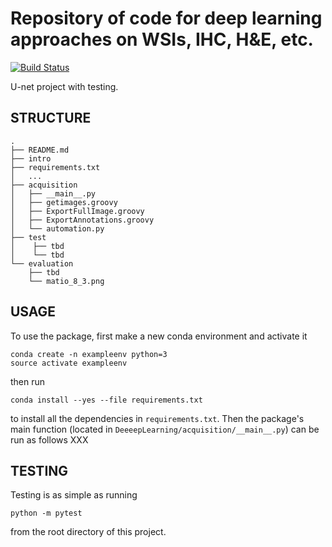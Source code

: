 # Repository of code for deep learning approaches on WSIs, IHC, H&E, etc.

[![Build
Status](https://travis-ci.org/cechlauren/HW3_skeleton.svg?branch=master)](https://travis-ci.org/cechlauren/HW3_skeleton)

U-net project with testing.

## STRUCTURE
```
.
├── README.md
├── intro
├── requirements.txt
│   ...
├── acquisition
│   ├── __main__.py
│   ├── getimages.groovy
│   ├── ExportFullImage.groovy
│   ├── ExportAnnotations.groovy
│   └── automation.py
├── test
│    ├── tbd
│    └── tbd
└── evaluation
    ├── tbd
    └── matio_8_3.png
```

## USAGE

To use the package, first make a new conda environment and activate it

```
conda create -n exampleenv python=3
source activate exampleenv
```

then run

```
conda install --yes --file requirements.txt
```

to install all the dependencies in `requirements.txt`. Then the package's
main function (located in `DeeeepLearning/acquisition/__main__.py`) can be run as follows XXX




## TESTING

Testing is as simple as running

```
python -m pytest
```

from the root directory of this project.


